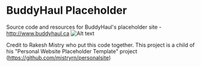BuddyHaul Placeholder
================

Source code and resources for BuddyHaul's placeholder site - http://www.buddyhaul.ca
![Alt text](http://imgur.com/l1VsIXv "Demo")

Credit to Rakesh Mistry who put this code together. This project is a child of his "Personal Website Placeholder Template" project (https://github.com/mistryrn/personalsite)

